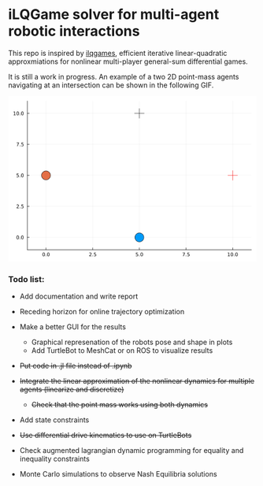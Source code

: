 # iLQGame solver for multi-agent robotic interactions

This repo is inspired by [ilqgames](https://arxiv.org/abs/1909.04694), efficient iterative linear-quadratic approxmiations for nonlinear multi-player general-sum differential games. 

It is still a work in progress. An example of a two 2D point-mass agents navigating at an intersection can be shown in the following GIF. 

![Alt Text](assets/two_agent.gif)

### Todo list:

- Add documentation and write report

- Receding horizon for online trajectory optimization

- Make a better GUI for the results
  - Graphical represenation of the robots pose and shape in plots
  - Add TurtleBot to MeshCat or on ROS to visualize results

-  ~~Put code in .jl file instead of .ipynb~~

- ~~Integrate the linear approximation of the nonlinear dynamics for multiple agents (linearize and discretize)~~
    - ~~Check that the point mass works using both dynamics~~

- Add state constraints

- ~~Use differential drive kinematics to use on TurtleBots~~

- Check augmented lagrangian dynamic programming for equality and inequality constraints

- Monte Carlo simulations to observe Nash Equilibria solutions
